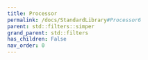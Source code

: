 ```yaml
---
title: Processor
permalink: /docs/StandardLibrary#Processor6
parent: std::filters::simper
grand_parent: std::filters
has_children: False
nav_order: 0
---
```

